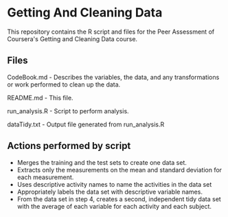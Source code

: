 # Getting And Cleaning Data

This repository contains the R script and files for the Peer Assessment of Coursera's Getting and Cleaning Data course.

## Files

CodeBook.md - Describes the variables, the data, and any transformations or work performed to clean up the data.

README.md - This file.

run_analysis.R - Script to perform analysis.

dataTidy.txt - Output file generated from run_analysis.R

## Actions performed by script

- Merges the training and the test sets to create one data set.
- Extracts only the measurements on the mean and standard deviation for each measurement. 
- Uses descriptive activity names to name the activities in the data set
- Appropriately labels the data set with descriptive variable names. 
- From the data set in step 4, creates a second, independent tidy data set with the average of each variable for each activity and each subject.